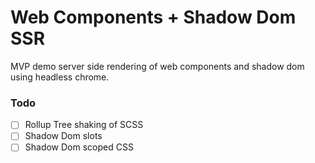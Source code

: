 # Web Components + Shadow Dom SSR

MVP demo server side rendering of web components and shadow dom using headless chrome.

### Todo

-   [ ] Rollup Tree shaking of SCSS
-   [ ] Shadow Dom slots
-   [ ] Shadow Dom scoped CSS
